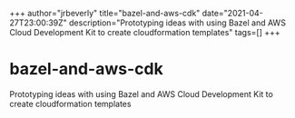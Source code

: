 +++
author="jrbeverly"
title="bazel-and-aws-cdk"
date="2021-04-27T23:00:39Z"
description="Prototyping ideas with using Bazel and AWS Cloud Development Kit to create cloudformation templates"
tags=[]
+++

# bazel-and-aws-cdk

Prototyping ideas with using Bazel and AWS Cloud Development Kit to create cloudformation templates
